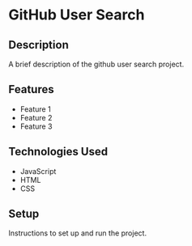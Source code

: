 # GitHub User Search

## Description

A brief description of the github user search project.

## Features

- Feature 1
- Feature 2
- Feature 3

## Technologies Used

- JavaScript
- HTML
- CSS

## Setup

Instructions to set up and run the project.
